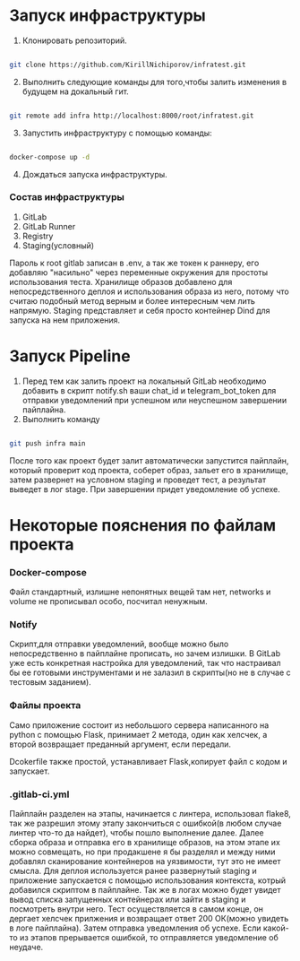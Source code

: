 # Запуск инфраструктуры

1. Клонировать репозиторий.

```bash

git clone https://github.com/KirillNichiporov/infratest.git

```
   
2. Выполнить следующие команды для того,чтобы залить изменения в будущем на докальный гит.

```bash

git remote add infra http://localhost:8000/root/infratest.git

```

3. Запустить инфраструктуру с помощью команды:

```bash

docker-compose up -d 

```
4. Дождаться запуска инфраструктуры.

### Состав инфраструктуры

1. GitLab
2. GitLab Runner
3. Registry
4. Staging(условный)

Пароль к root gitlab записан в .env, а так же токен к раннеру, его добавляю "насильно" через переменные окружения для простоты использования теста. Хранилище образов добавлено для непосредственного деплоя и использования образа из него, потому что считаю подобный метод верным и более интересным чем лить напрямую. Staging представляет и себя просто контейнер Dind для запуска на нем приложения.

# Запуск Pipeline

1. Перед тем как залить проект на локальный GitLab необходимо добавить в скрипт notify.sh ваши chat_id и telegram_bot_token для отправки уведомлений при успешном или неуспешном завершении пайплайна.
2. Выполнить команду

```bash

git push infra main

```

После того как проект будет залит автоматически запустится пайплайн, который проверит код проекта, соберет образ, зальет его в хранилище, затем развернет на условном staging  и проведет тест, а результат выведет в лог stage. При завершении придет уведомление об успехе.

# Некоторые пояснения по файлам проекта

### Docker-compose

Файл стандартный, излишне непонятных вещей там нет, networks и volume не прописывал особо, посчитал ненужным.

### Notify

Скрипт,для отправки уведомлений, вообще можно было непосредственно в пайплайне прописать, но зачем излишки. В GitLab уже есть конкретная настройка для уведомлений, так что настраивал бы ее готовыми инструментами и не залазил в скрипты(но не в случае с тестовым заданием).

### Файлы проекта
Само приложение состоит из небольшого сервера написанного на python  с помощью Flask, принимает 2 метода, один как хелсчек, а второй возвращает преданный аргумент, если передали.

Dcokerfile также простой, устанавливает Flask,копирует файл с кодом и запускает.

### .gitlab-ci.yml

Пайплайн разделен на этапы, начинается с линтера, использовал flake8, так же разрешил этому этапу закончиться с ошибкой(в любом случае линтер что-то да найдет), чтобы пошло выполнение далее.
Далее сборка образа и отправка его в хранилище образов, на этом этапе их можно совмещать, но при продакшене я бы разделял и между ними добавлял сканирование контейнеров на уязвимости, тут это не имеет смысла.
Для деплоя используется ранее развернутый staging и приложение запускается с помощью использования контекста, котрый добавился скриптом в пайплайне. Так же в логах можно будет увидет вывод списка запущенных контейнерах или зайти в staging и посмотреть внутри него.
Тест осуществляется в самом конце, он дергает хелсчек прилжения и возвращает ответ 200 ОК(можно увидеть в логе пайплайна). Затем отправка уведомления об успехе.
Если какой-то из этапов прерывается ошибкой, то отправляется уведомление об неудаче.























